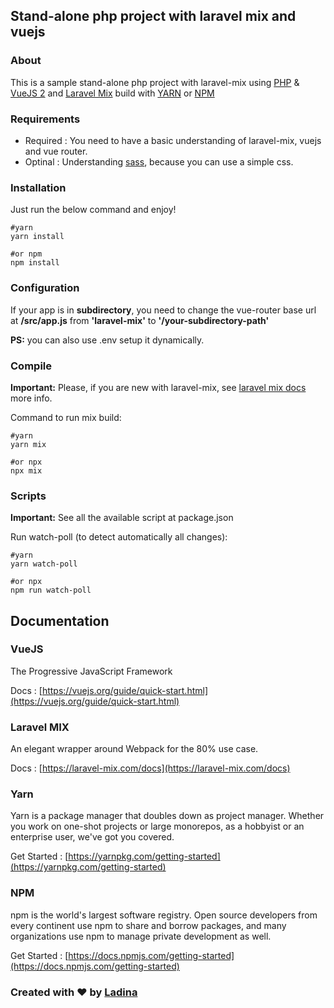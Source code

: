 ## Stand-alone php project with laravel mix and vuejs

### About

This is a sample stand-alone php project with laravel-mix using [PHP](php.net) & [VueJS 2](https://vuejs.org) and [Laravel Mix](https://laravel-mix.com) build with [YARN](https://yarnpkg.com) or [NPM](https://www.npmjs.com)

### Requirements 


- Required :
You need to have a basic understanding of laravel-mix, vuejs and vue router.
- Optinal : Understanding [sass](https://sass-lang.com/documentation), because you can use a simple css.


### Installation

Just run the below command and enjoy!

```
#yarn
yarn install

#or npm
npm install
```

### Configuration

If your app is in **subdirectory**, you need to change the vue-router base url at **/src/app.js** from **'laravel-mix'** to **'/your-subdirectory-path'**

**PS:** you can also use .env setup it dynamically.

### Compile

**Important:**
Please, if you are new with laravel-mix, see [laravel mix docs](https://laravel-mix.com/docs) more info.

Command to run mix build:

```
#yarn
yarn mix

#or npx
npx mix
```

### Scripts

**Important:** See all the available script at package.json

Run watch-poll (to detect automatically all changes):

```
#yarn
yarn watch-poll

#or npx
npm run watch-poll
```

## Documentation

### VueJS 

The Progressive JavaScript Framework

Docs : [https://vuejs.org/guide/quick-start.html](https://vuejs.org/guide/quick-start.html)

### Laravel MIX 

An elegant wrapper around Webpack for the 80% use case.

Docs : [https://laravel-mix.com/docs](https://laravel-mix.com/docs)

### Yarn 

Yarn is a package manager that doubles down as project manager. Whether you work on one-shot projects or large monorepos, as a hobbyist or an enterprise user, we've got you covered.

Get Started : [https://yarnpkg.com/getting-started](https://yarnpkg.com/getting-started) 

### NPM 

npm is the world's largest software registry. Open source developers from every continent use npm to share and borrow packages, and many organizations use npm to manage private development as well.

Get Started : [https://docs.npmjs.com/getting-started](https://docs.npmjs.com/getting-started) 
### Created with ❤ by [Ladina](https://ladinasedera.github.io)

